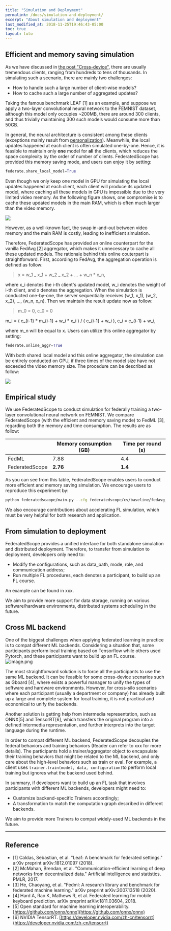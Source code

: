 ```yaml
---
title: "Simulation and Deployment"
permalink: /docs/simulation-and-deployment/
excerpt: "About simulation and deployment"
last_modified_at: 2018-11-25T19:46:43-05:00
toc: true
layout: tuto
---
```


<a name="AJmyC"></a>
## Efficient and memory saving simulation

As we have discussed in [the post "Cross-device"](TBD), there are usually tremendous clients, ranging from hundreds to tens of thousands. In simulating such a scenario, there are mainly two challenges:

- How to handle such a large number of client-wise models?
- How to cache such a large number of aggregated updates?

Taking the famous benchmark LEAF [1] as an example, and suppose we apply a two-layer convolutional neural network to the FEMNIST dataset, although this model only occupies ~200MB, there are around 300 clients, and thus trivially maintaining 300 such models would consume more than 50GB.

In general, the neural architecture is consistent among these clients (exceptions mainly result from [personalization](TBD)). Meanwhile, the local updates happened at each client is often simulated one-by-one. Hence, it is feasible to maintain only **one** model for **all** the clients, which reduces the space complexity by the order of number of clients. FederatedScope has provided this memory saving mode, and users can enjoy it by setting:

```python
federate.share_local_model=True
```

Even though we only keep one model in GPU for simulating the local updates happened at each client, each client will produce its updated model, where caching all these models in GPU is impossible due to the very limited video memory. As the following figure shows, one compromise is to cache these updated models in the main RAM, which is often much larger than the video memory.

![](https://img.alicdn.com/imgextra/i2/O1CN01IR7eiv1ltFxfwBxRD_!!6000000004876-0-tps-616-200.jpg#crop=0&crop=0&crop=1&crop=1&id=WDZm8&originHeight=200&originWidth=616&originalType=binary&ratio=1&rotation=0&showTitle=false&status=done&style=none&title=)

However, as a well-known fact, the swap in-and-out between video memory and the main RAM is costly, leading to inefficient simulation.

Therefore, FederatedScope has provided an online counterpart for the vanilla FedAvg [2] aggregator, which makes it unnecessary to cache all these updated models. The rationale behind this online couterpart is straightforward. First, according to FedAvg, the aggregation operation is defined as follow:

> x = w_1 _ x_1 + w_2 _ x_2 + ... + w_n * x_n,


where x_i denotes the i-th client's updated model, w_i denotes the weight of i-th client, and x denotes the aggregation. When the simulation is conducted one-by-one, the server sequentially receives (w_1, x_1), (w_2, x_2), ..., (w_n, x_n). Then we maintain the result update now as follow:

> m_0 = 0, c_0 = 0 

m_i = ( c_{i-1} * m_{i-1} + w_i * x_i ) / ( c_{i-1} + w_i ), c_i = c_{i-1} + w_i,


where m_n will be equal to x. Users can utilize this online aggregator by setting:

```python
federate.online_aggr=True
```

With both shared local model and this online aggregator, the simulation can be entirely conducted on GPU, if three times of the model size have not exceeded the video memory size. The procedure can be described as follow:

![](https://img.alicdn.com/imgextra/i4/O1CN01XvADNu1gBDnwbg32c_!!6000000004103-0-tps-740-322.jpg#crop=0&crop=0&crop=1&crop=1&id=hHPzf&originHeight=322&originWidth=740&originalType=binary&ratio=1&rotation=0&showTitle=false&status=done&style=none&title=)

<a name="b767c029"></a>
## Empirical study

We use FederatedScope to conduct simulation for federally training a two-layer convolutional neural network on FEMNIST. We compare FederatedScope (with the efficient and memory saving mode) to FedML [3], regarding both the memory and time consumption. The results are as follow:

|  | Memory consumption (GB) | Time per round (s) |
| --- | --- | --- |
| FedML | 7.88 | 4.4 |
| FederatedScope | **2.76** | **1.4** |


As you can see from this table, FederatedScope enables users to conduct more efficient and memory saving simulation. We encourage users to reproduce this experiment by:

```bash
python federatedscaope/main.py --cfg federatedscope/cv/baseline/fedavg_convnet2_on_femnist.yaml federate.share_local_model True federate.online_aggr True
```

We also encourage contributions about accelerating FL simulation, which must be very helpful for both research and application.

<a name="dUZ3r"></a>
## From simulation to deployment
FederatedScope provides a unified interface for both standalone simulation and distributed deployment. Therefore, to transfer from simulation to deployment, developers only need to:

- Modify the configurations, such as data_path, mode, role, and communication address;
- Run multiple FL procedures, each denotes a participant, to build up an FL course.

An example can be found in xxx.

We aim to provide more support for data storage,  running on various software/hardware environments,  distributed systems scheduling in the future.

<a name="lXX4d"></a>
## Cross ML backend
One of the biggest challenges when applying federated learning in practice is to compat different ML backends. Considering a situation that, some participants perform local training based on Tensorflow while others used Pytorch, and these participants want to build up an FL course.<br />![image.png](https://intranetproxy.alipay.com/skylark/lark/0/2022/png/218841/1648192056562-c9bf0eda-f036-47ba-b58b-f4994b55e168.png#clientId=ude571f01-ed62-4&crop=0&crop=0&crop=1&crop=1&from=paste&height=251&id=u901a5dc6&name=image.png&originHeight=251&originWidth=950&originalType=binary&ratio=1&rotation=0&showTitle=false&size=93933&status=done&style=none&taskId=ua0b6d9c7-639a-4ce1-8912-f3294fbf732&title=&width=950)

The most straightforward solution is to force all the participants to use the same ML backend. It can be feasible for some cross-device scenarios such as Gboard [4], where exists a powerful manager to unify the types of software and hardware environments. However, for cross-silo scenarios where each participant (usually a department or company) has already built up a large and complete system for local training, it is not practical and economical to unify the backends. 

Another solution is getting help from intermedia representation, such as ONNX[5] and TensorRT[6], which transfers the original program into a defined intermedia representation, and further interprets into the target language during the runtime. 

In order to compat different ML backend, FederatedScope decouples the federal behaviors and training behaviors (Reader can refer to xxx for more details). The participants hold a trainer/aggregator object to encapsulate their training behaviors that might be related to the ML backend, and only care about the high-level behaviors such as train or eval. For example, a client uses `trainer.train(model, data, configuration)`to perform local training but ignores what the backend used behind.

In summary, if developers want to build up an FL task that involves participants with different ML backends, developers might need to:

- Customize backend-specific Trainers accordingly;
- A transformation to match the computation graph described in different backends.

We aim to provide more Trainers to compat widely-used ML backends in the future. 

---

<a name="Ou1RE"></a>
## Reference

- [1] Caldas, Sebastian, et al. "Leaf: A benchmark for federated settings." arXiv preprint arXiv:1812.01097 (2018).
- [2] McMahan, Brendan, et al. "Communication-efficient learning of deep networks from decentralized data." Artificial intelligence and statistics. PMLR, 2017.
- [3] He, Chaoyang, et al. "Fedml: A research library and benchmark for federated machine learning." arXiv preprint arXiv:2007.13518 (2020).
- [4] Hard A, Rao K, Mathews R, et al. Federated learning for mobile keyboard prediction. arXiv preprint arXiv:1811.03604, 2018.
- [5] Open standard for machine learning interoperability. [https://github.com/onnx/onnx](https://github.com/onnx/onnx)
- [6] NVIDIA TensorRT. [https://developer.nvidia.com/zh-cn/tensorrt](https://developer.nvidia.com/zh-cn/tensorrt)

